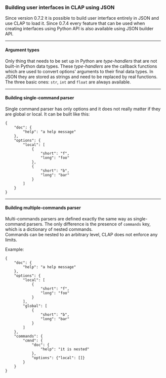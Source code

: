 ### Building user interfaces in CLAP using JSON

Since version 0.7.2 it is possible to build user interface entirely in JSON and
use CLAP to load it.
Since 0.7.4 every feature that can be used when creating interfaces using Python API is also
available using JSON builder API.


----

#### Argument types

Only thing that needs to be set up in Python are *type-handlers* that are not built-in
Python data types.
These *type-handlers* are the callback functions which are used to convert options' arguments to
their final data types.
In JSON they are stored as strings and need to be replaced by real functions.
The three basic ones: `str`, `int` and `float` are always available.


----

#### Building single-command parser

Single command parser has only options and
it does not really matter if they are global or local.
It can be built like this:

```
{
    "doc": {
        "help": "a help message"
    },
    "options": {
        "local": [
            {
                "short": "f",
                "long": "foo"
            },
            {
                "short": "b",
                "long": "bar"
            }
        ]
    }
}
```

----

#### Building multiple-commands parser

Multi-commands parsers are defined exactly the same way as single-command parsers.
The only difference is the presence of `commands` key, which is a dictionary of
nested commands.  
Commands can be nested to an arbitrary level, CLAP does not enforce any limits.

Example:

```
{
    "doc": {
        "help": "a help message"
    },
    "options": {
        "local": [
            {
                "short": "f",
                "long": "foo"
            }
        ],
        "global": [
            {
                "short": "b",
                "long": "bar"
            }
        ]
    },
    "commands": {
        "cmnd": {
            "doc": {
                "help": "it is nested"
            },
            "options": {"local": []}
        }
    }
}
```


